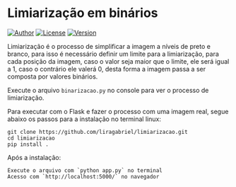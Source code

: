 # Limiarização em binários

[![Author](https://img.shields.io/badge/author-Gabriel-blue)](http://www.liragabriel.com)
[![License](https://img.shields.io/badge/license-MIT-green)](https://github.com/liragabriel/limiarizacao/blob/master/LICENSE)
[![Version](https://img.shields.io/badge/version-v1.0.0-yellow)](https://github.com/liragabriel/limiarizacao/releases)


Limiarização é o processo de simplificar a imagem a níveis de preto e branco, para isso é necessário 
definir um limite para a limiarização, para cada posição da imagem, caso o valor seja maior que o
limite, ele será igual a 1, caso o contrário ele valerá 0, desta forma a imagem passa a ser composta
por valores binários.


Execute o arquivo `binarizacao.py` no console para ver o processo de limiarização.

Para executar com o Flask e fazer o processo com uma imagem real, segue abaixo os passos para a instalação no terminal linux:

    git clone https://github.com/liragabriel/limiarizacao.git
    cd limiarizacao
    pip install .

Após a instalação:

    Execute o arquivo com `python app.py` no terminal
    Acesso com `http://localhost:5000/` no navegador
